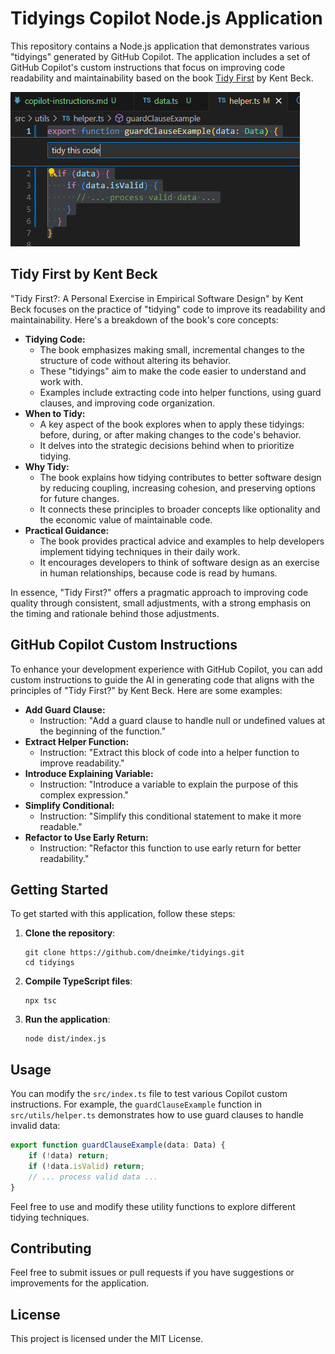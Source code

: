 # Tidyings Copilot Node.js Application

This repository contains a Node.js application that demonstrates various "tidyings" generated by GitHub Copilot. The application includes a set of GitHub Copilot's custom instructions that focus on improving code readability and maintainability based on the book [Tidy First](https://www.google.com.au/books/edition/_/-WndEAAAQBAJ?hl=en&gbpv=0) by Kent Beck.

![Tidyings image](images/tidyings-example.png)

## Tidy First by Kent Beck

"Tidy First?: A Personal Exercise in Empirical Software Design" by Kent Beck focuses on the practice of "tidying" code to improve its readability and maintainability. Here's a breakdown of the book's core concepts:

* **Tidying Code:**
    * The book emphasizes making small, incremental changes to the structure of code without altering its behavior.
    * These "tidyings" aim to make the code easier to understand and work with.
    * Examples include extracting code into helper functions, using guard clauses, and improving code organization.
* **When to Tidy:**
    * A key aspect of the book explores when to apply these tidyings: before, during, or after making changes to the code's behavior.
    * It delves into the strategic decisions behind when to prioritize tidying.
* **Why Tidy:**
    * The book explains how tidying contributes to better software design by reducing coupling, increasing cohesion, and preserving options for future changes.
    * It connects these principles to broader concepts like optionality and the economic value of maintainable code.
* **Practical Guidance:**
    * The book provides practical advice and examples to help developers implement tidying techniques in their daily work.
    * It encourages developers to think of software design as an exercise in human relationships, because code is read by humans.

In essence, "Tidy First?" offers a pragmatic approach to improving code quality through consistent, small adjustments, with a strong emphasis on the timing and rationale behind those adjustments.

## GitHub Copilot Custom Instructions

To enhance your development experience with GitHub Copilot, you can add custom instructions to guide the AI in generating code that aligns with the principles of "Tidy First?" by Kent Beck. Here are some examples:

* **Add Guard Clause:**
    * Instruction: "Add a guard clause to handle null or undefined values at the beginning of the function."
* **Extract Helper Function:**
    * Instruction: "Extract this block of code into a helper function to improve readability."
* **Introduce Explaining Variable:**
    * Instruction: "Introduce a variable to explain the purpose of this complex expression."
* **Simplify Conditional:**
    * Instruction: "Simplify this conditional statement to make it more readable."
* **Refactor to Use Early Return:**
    * Instruction: "Refactor this function to use early return for better readability."

## Getting Started

To get started with this application, follow these steps:

1. **Clone the repository**:

   ```pwsh
   git clone https://github.com/dneimke/tidyings.git
   cd tidyings
   ```

2. **Compile TypeScript files**:

   ```pwsh
   npx tsc
   ```

3. **Run the application**:

   ```pwsh
   node dist/index.js
   ```

## Usage

You can modify the `src/index.ts` file to test various Copilot custom instructions. For example, the `guardClauseExample` function in `src/utils/helper.ts` demonstrates how to use guard clauses to handle invalid data:

```typescript
export function guardClauseExample(data: Data) {
    if (!data) return;
    if (!data.isValid) return;
    // ... process valid data ...
}
```

Feel free to use and modify these utility functions to explore different tidying techniques.

## Contributing

Feel free to submit issues or pull requests if you have suggestions or improvements for the application.

## License

This project is licensed under the MIT License.
